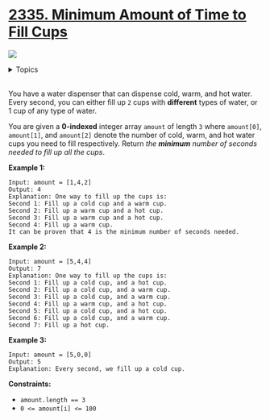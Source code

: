 # [2335. Minimum Amount of Time to Fill Cups](https://leetcode.cn/problems/minimum-amount-of-time-to-fill-cups/description/)

![](https://img.shields.io/badge/Difficulty-Easy-green.svg)

<details>
<summary>Topics</summary>

* [`Array`](https://leetcode.com/tag/array/)
* [`Sorting`](https://leetcode.com/tag/sorting/)
* [`Greedy`](https://leetcode.com/tag/greedy/)
* [`Heap`](https://leetcode.com/tag/heap/)

</details>
<br />

You have a water dispenser that can dispense cold, warm, and hot water. Every second, you can either fill up `2` cups with **different** types of water, or 1 cup of any type of water.

You are given a **0-indexed** integer array `amount` of length `3` where `amount[0]`, `amount[1]`, and `amount[2]` denote the number of cold, warm, and hot water cups you need to fill respectively. Return *the **minimum** number of seconds needed to fill up all the cups*.

**Example 1:**

    Input: amount = [1,4,2]
    Output: 4
    Explanation: One way to fill up the cups is:
    Second 1: Fill up a cold cup and a warm cup.
    Second 2: Fill up a warm cup and a hot cup.
    Second 3: Fill up a warm cup and a hot cup.
    Second 4: Fill up a warm cup.
    It can be proven that 4 is the minimum number of seconds needed.

**Example 2:**

    Input: amount = [5,4,4]
    Output: 7
    Explanation: One way to fill up the cups is:
    Second 1: Fill up a cold cup, and a hot cup.
    Second 2: Fill up a cold cup, and a warm cup.
    Second 3: Fill up a cold cup, and a warm cup.
    Second 4: Fill up a warm cup, and a hot cup.
    Second 5: Fill up a cold cup, and a hot cup.
    Second 6: Fill up a cold cup, and a warm cup.
    Second 7: Fill up a hot cup.

**Example 3:**

    Input: amount = [5,0,0]
    Output: 5
    Explanation: Every second, we fill up a cold cup.

**Constraints:**

 + `amount.length == 3`
 + `0 <= amount[i] <= 100`
